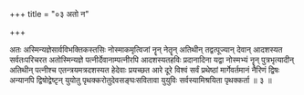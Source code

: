 +++
title = "०३ अतो न"

+++

अतः अस्मिन्यज्ञेसार्वविभक्तिकस्तसिः नोस्माकमृत्विजां नॄन् नेतॄन् अतिथीन् तद्वत्पूज्यान् देवान् आदशस्यत सर्वतःपरिचरत अतोस्मिन्यज्ञे पत्नीर्देवानाम्पत्नीरपि आदशस्यतहविः प्रदानादिना यद्वा नोस्मभ्यं नॄन् पुत्रभृत्यादीन् अतिथीन् पत्नीश्च एतन्त्रयमत्रदशस्यत हेदेवाः प्रयच्छत आरे दूरे विश्वं सर्वं प्रथेष्ठां मार्गेवर्तमानं नैरिणं द्विषः अन्यानपि द्विषोद्वेष्टृन् युयोतु पृथक्करोतुदेवसङ्घःसवितावा युयुविः सर्वस्यामिश्रयिता पृथक्कर्ता ॥ ३ ॥